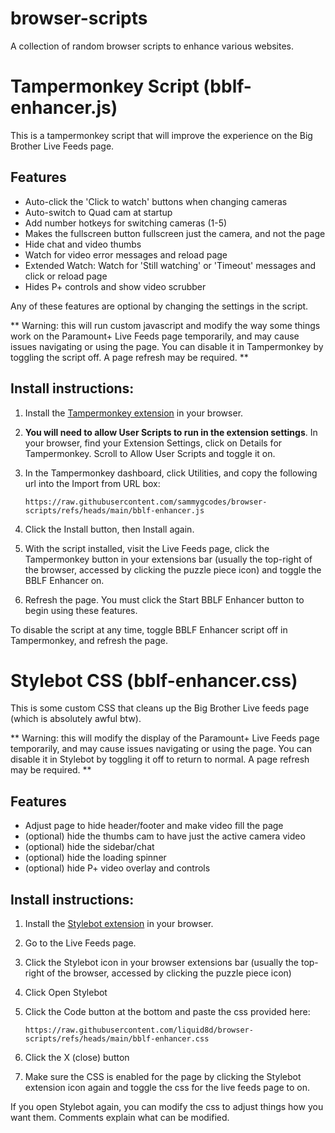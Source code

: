 # browser-scripts

A collection of random browser scripts to enhance various websites.

# Tampermonkey Script (bblf-enhancer.js)

This is a tampermonkey script that will improve the experience on the Big Brother Live Feeds page.

## Features
* Auto-click the 'Click to watch' buttons when changing cameras
* Auto-switch to Quad cam at startup
* Add number hotkeys for switching cameras (1-5)
* Makes the fullscreen button fullscreen just the camera, and not the page
* Hide chat and video thumbs
* Watch for video error messages and reload page
* Extended Watch: Watch for 'Still watching' or 'Timeout' messages and click or reload page
* Hides P+ controls and show video scrubber

Any of these features are optional by changing the settings in the script.

** Warning: this will run custom javascript and modify the way some things work on the Paramount+ Live Feeds page temporarily, and may cause issues navigating or using the page. You can disable it in Tampermonkey by toggling the script off. A page refresh may be required. **

## Install instructions:

1. Install the [Tampermonkey extension](https://chromewebstore.google.com/detail/tampermonkey/dhdgffkkebhmkfjojejmpbldmpobfkfo) in your browser.

2. **You will need to allow User Scripts to run in the extension settings**. In your browser, find your Extension Settings, click on Details for Tampermonkey. Scroll to Allow User Scripts and toggle it on.

2. In the Tampermonkey dashboard, click Utilities, and copy the following url into the Import from URL box:

    `https://raw.githubusercontent.com/sammygcodes/browser-scripts/refs/heads/main/bblf-enhancer.js`

3. Click the Install button, then Install again.

4. With the script installed, visit the Live Feeds page, click the Tampermonkey button in your extensions bar (usually the top-right of the browser, accessed by clicking the puzzle piece icon) and toggle the BBLF Enhancer on.

5. Refresh the page. You must click the Start BBLF Enhancer button to begin using these features.

To disable the script at any time, toggle BBLF Enhancer script off in Tampermonkey, and refresh the page.

# Stylebot CSS (bblf-enhancer.css)

This is some custom CSS that cleans up the Big Brother Live feeds page (which is absolutely awful btw).

** Warning: this will modify the display of the Paramount+ Live Feeds page temporarily, and may cause issues navigating or using the page. You can disable it in Stylebot by toggling it off to return to normal. A page refresh may be required. **

## Features
* Adjust page to hide header/footer and make video fill the page
* (optional) hide the thumbs cam to have just the active camera video
* (optional) hide the sidebar/chat
* (optional) hide the loading spinner
* (optional) hide P+ video overlay and controls

## Install instructions:

1. Install the [Stylebot extension](https://chromewebstore.google.com/detail/stylebot/oiaejidbmkiecgbjeifoejpgmdaleoha) in your browser.

2. Go to the Live Feeds page.

3. Click the Stylebot icon in your browser extensions bar (usually the top-right of the browser, accessed by clicking the puzzle piece icon)

4. Click Open Stylebot

5. Click the Code button at the bottom and paste the css provided here:

    `https://raw.githubusercontent.com/liquid8d/browser-scripts/refs/heads/main/bblf-enhancer.css`

6. Click the X (close) button

7. Make sure the CSS is enabled for the page by clicking the Stylebot extension icon again and toggle the css for the live feeds page to on.

If you open Stylebot again, you can modify the css to adjust things how you want them. Comments explain what can be modified.



